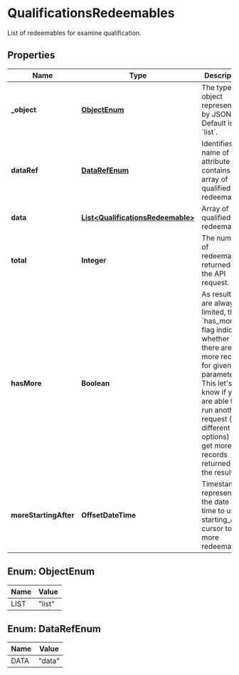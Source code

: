 

# QualificationsRedeemables

List of redeemables for examine qualification.

## Properties

| Name | Type | Description | Notes |
|------------ | ------------- | ------------- | -------------|
|**_object** | [**ObjectEnum**](#ObjectEnum) | The type of object represented by JSON. Default is &#x60;list&#x60;. |  |
|**dataRef** | [**DataRefEnum**](#DataRefEnum) | Identifies the name of the attribute that contains the array of qualified redeemables. |  |
|**data** | [**List&lt;QualificationsRedeemable&gt;**](QualificationsRedeemable.md) | Array of qualified redeemables. |  |
|**total** | **Integer** | The number of redeemables returned in the API request. |  |
|**hasMore** | **Boolean** | As results are always limited, the &#x60;has_more&#x60; flag indicates whether there are more records for given parameters. This let&#39;s you know if you are able to run another request (with different options) to get more records returned in the results. |  |
|**moreStartingAfter** | **OffsetDateTime** | Timestamp representing the date and time to use in starting_after cursor to get more redeemables. |  [optional] |



## Enum: ObjectEnum

| Name | Value |
|---- | -----|
| LIST | &quot;list&quot; |



## Enum: DataRefEnum

| Name | Value |
|---- | -----|
| DATA | &quot;data&quot; |



